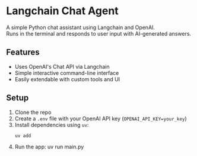 # Langchain Chat Agent

A simple Python chat assistant using Langchain and OpenAI.  
Runs in the terminal and responds to user input with AI-generated answers.

## Features

- Uses OpenAI's Chat API via Langchain  
- Simple interactive command-line interface  
- Easily extendable with custom tools and UI  

## Setup

1. Clone the repo  
2. Create a `.env` file with your OpenAI API key (`OPENAI_API_KEY=your_key`)  
3. Install dependencies using `uv`:
   ```bash
   uv add
4. Run the app:
    uv run main.py
